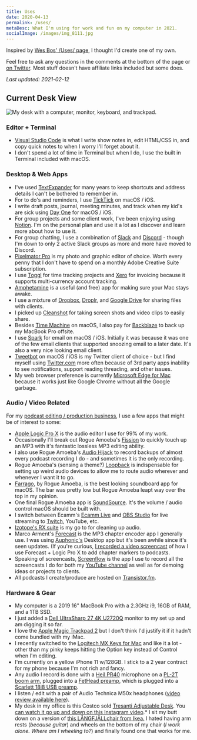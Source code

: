 ```yaml
---
title: Uses
date: 2020-04-13
permalink: /uses/
metaDesc: What I'm using for work and fun on my computer in 2021.
socialImage: /images/img_8111.jpg
---
```

Inspired by <a href="https://wesbos.com/uses/">Wes Bos' /Uses/ page</a>, I thought I'd create one of my own.

Feel free to ask any questions in the comments at the bottom of the page or <a href="https://twitter.com/ichris">on Twitter</a>. Most stuff doesn't have affiliate links included but some does.

*Last updated: 2021-02-12*

## Current Desk View

![My desk with a computer, monitor, keyboard, and trackpad.](/images/img_8111.jpg)

### Editor + Terminal

* <a href="https://code.visualstudio.com/">Visual Studio Code</a> is what I write show notes in, edit HTML/CSS in, and copy quick notes to when I worry I'll forget about it. 
* I don't spend a lot of time in Terminal but when I do, I use the built in Terminal included with macOS.

### Desktop &amp; Web Apps

* I've used <a href="https://smilesoftware.com/textexpander">TextExpander</a> for many years to keep shortcuts and address details I can't be bothered to remember in.
* For to do's and reminders, I use <a href="https://ticktick.com/">TickTick</a> on macOS / iOS.
* I write draft posts, journal, meeting minutes, and track when my kid's are sick using <a href="https://dayone.me">Day One</a> for macOS / iOS. 
* For group projects and some client work, I've been enjoying using <a href="http://notion.so">Notion</a>. I'm on the personal plan and use it a lot as I discover and learn more about how to use it.
* For group chatting, I use a combination of <a href="https://slack.com">Slack</a> and <a href="https://discordapp.com">Discord</a> - though I'm down to only 2 active Slack groups as more and more have moved to Discord.
* <a href="https://www.pixelmator.com">Pixelmator Pro</a> is my photo and graphic editor of choice. Worth every penny that I don't have to spend on a monthly Adobe Creative Suite subscription.
* I use <a href="https://toggl.com/">Toggl</a> for time tracking projects and <a href="https://www.xero.com/ca/">Xero</a> for invoicing because it supports multi-currency account tracking.
* <a href="https://itunes.apple.com/us/app/amphetamine/id937984704">Amphetamine</a> is a useful (and free) app for making sure your Mac stays awake.
* I use a mixture of <a href="http://db.tt/czHe7sK">Dropbox</a>, <a href="https://droplr.com">Droplr</a>, and <a href="https://drive.google.com">Google Drive</a> for sharing files with clients.
* I picked up <a href="https://cleanshot.com/">Cleanshot</a> for taking screen shots and video clips to easily share.
* Besides <a href="https://support.apple.com/en-us/HT201250">Time Machine</a> on macOS, I also pay for <a href="https://www.backblaze.com">Backblaze</a> to back up my MacBook Pro offsite.
* I use <a href="https://sparkmailapp.com">Spark</a> for email on macOS / iOS. Initially it was because it was one of the few email clients that supported snoozing email to a later date. It's also a very nice looking email client.
* <a href="https://tapbots.com/tweetbot/">Tweetbot</a> on macOS / iOS is my Twitter client of choice - but I find myself using <a href="https://twitter.com">Twitter.com</a> more often because of 3rd party apps inability to see notifications, support reading threading, and other issues.
* My web browser preference is currently <a href="https://www.microsoft.com/en-us/edge">Microsoft Edge for Mac</a> because it works just like Google Chrome without all the Google garbage.

### Audio / Video Related

For my <a href="https://www.lemonproductions.ca">podcast editing / production business</a>, I use a few apps that might be of interest to some:

* <a href="https://www.apple.com/logic-pro/">Apple Logic Pro X</a> is the audio editor I use for 99% of my work.
* Occasionally I'll break out Rogue Amoeba's <a href="https://rogueamoeba.com/fission/">Fission</a> to quickly touch up an MP3 with it's fantastic lossless MP3 editing ability.
* I also use Rogue Amoeba's <a href="https://rogueamoeba.com/audiohijack/">Audio Hijack</a> to record backups of almost every podcast recording I do - and sometimes it is the only recording.
* Rogue Amoeba's (sensing a theme?) <a href="https://rogueamoeba.com/loopback/">Loopback</a> is indispensable for setting up weird audio devices to allow me to route audio wherever and whenever I want it to go.
* <a href="https://rogueamoeba.com/farrago/">Farrago</a>, by Rogue Amoeba, is the best looking soundboard app for macOS. The bar was pretty low but Rogue Amoeba leapt way over the top in my opinion.
* One final Rogue Amoeba app is <a href="https://rogueamoeba.com/soundsource/">SoundSource</a>. It's the volume / audio control macOS should be built with.
* I switch between Ecamm's <a href="https://www.ecamm.com/mac/ecammlive/">Ecamm Live</a> and <a href="https://obsproject.com">OBS Studio</a> for live streaming to <a href="http://goodstuff.fm/twitch/">Twitch</a>, YouTube, etc.
* <a href="https://www.izotope.com/en/products/repair-and-edit/rx.html">Izotope's RX suite</a> is my go to for cleaning up audio.
* Marco Arment's <a href="https://overcast.fm/forecast">Forecast</a> is the MP3 chapter encoder app I generally use. I was using <a href="https://auphonic.com">Auphonic's</a> Desktop app but it's been awhile since it's seen updates. (If you're curious, <a href="https://www.lemonproductions.ca/how-to-add-chapter-markers-to-podcasts/">I recorded a video screencast</a> of how I use Forecast + Logic Pro X to add chapter markers to podcasts.
* Speaking of screencasts, <a href="https://www.telestream.net/screenflow/">Screenflow</a> is the app I use to record all the screencasts I do for both my <a href="http://youtube.com/c/lemonproductionsca?sub_confirmation=1">YouTube channel</a> as well as for demoing ideas or projects to clients.
* All podcasts I create/produce are hosted on <a href="https://transistor.fm/?via=chris">Transistor.fm</a>.</li></ul>

### Hardware &amp; Gear

* My computer is a 2019 16" MacBook Pro with a 2.3GHz i9, 16GB of RAM, and a 1TB SSD.
* I just added a <a href="https://www.dell.com/en-ca/shop/accessories/apd/210-AVJV">Dell UltraSharp 27 4K U2720Q</a> monitor to my set up and am digging it so far.
* I love the <a href="https://www.apple.com/shop/product/MJ2R2LL/A/magic-trackpad-2-silver">Apple Magic Trackpad 2</a> but I don't think I'd justify it if it hadn't come bundled with my iMac.
* I recently switched to the <a href="https://www.logitech.com/en-ca/products/keyboards/mx-keys-mac-wireless-keyboard.920-009552.html">Logitech MX Keys for Mac</a> and like it a lot - other than my pinky keeps hitting the Option key instead of Control when I'm editing.
* I'm currently on a yellow iPhone 11 w/128GB. I stick to a 2 year contract for my phone because I'm not rich and fancy.
* Any audio I record is done with a <a href="https://heilsound.com/products/pr-40/">Heil PR40</a> microphone on a <a href="https://heilsound.com/products/pl2t-2/">PL-2T boom arm</a>, plugged into a <a href="https://www.tritonaudio.com/fethead.html">FetHead preamp</a>, which is plugged into a <a href="https://focusrite.com/usb-audio-interface/scarlett/scarlett-18i8">Scarlett 18i8 USB preamp</a>.
* I listen / edit with a pair of Audio Technica M50x headphones (<a href="https://www.youtube.com/watch?v=ajdK-1CW2mE">video review available here</a>).
* My desk in my office is this Costco sold <a href="https://www.costco.ca/Tresanti-Adjustable-Desk.product.100423106.html">Tresanti Adjustable Desk</a>. You <a href="https://www.instagram.com/p/BZ3spJlgRG6/">can watch it go up and down on this Instagram video</a>.* I sit my butt down on a version of <a href="https://www.ikea.com/ca/en/catalog/products/S99261003/">this LÅNGFJÄLLchair from Ikea.</a> I hated having arm rests (<em>because guitar</em>) and wheels on the bottom of my chair (<em>I work alone. Where am I wheeling to?</em>) and finally found one that works for me.